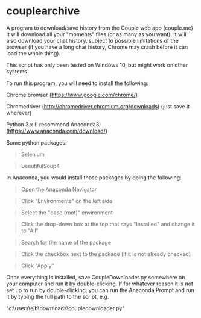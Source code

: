 # couplearchive
A program to download/save history from the Couple web app (couple.me)
It will download all your "moments" files (or as many as you want). It will also download your chat history, subject to possible limitations of the browser (if you have a long chat history, Chrome may crash before it can load the whole thing).

This script has only been tested on Windows 10, but might work on other systems.

To run this program, you will need to install the following:

Chrome browser (https://www.google.com/chrome/)

Chromedriver (http://chromedriver.chromium.org/downloads) (just save it wherever)

Python 3.x (I recommend Anaconda3) (https://www.anaconda.com/download/)

Some python packages:

  <blockquote>Selenium</blockquote>
  
  <blockquote>BeautifulSoup4</blockquote>
  
In Anaconda, you would install those packages by doing the following:

  <blockquote>Open the Anaconda Navigator</blockquote>
  
  <blockquote>Click "Environments" on the left side</blockquote>
  
  <blockquote>Select the "base (root)" environment</blockquote>
  
  <blockquote>Click the drop-down box at the top that says "Installed" and change it to "All"</blockquote>
  
  <blockquote>Search for the name of the package</blockquote>
  
  <blockquote>Click the checkbox next to the package (if it is not already checked)</blockquote>
  
  <blockquote>Click "Apply"</blockquote>
  
Once everything is installed, save CoupleDownloader.py somewhere on your computer and run it by double-clicking. If for whatever reason it is not set up to run by double-clicking, you can run the Anaconda Prompt and run it by typing the full path to the script, e.g.

"c:\users\ejb\downloads\coupledownloader.py"
